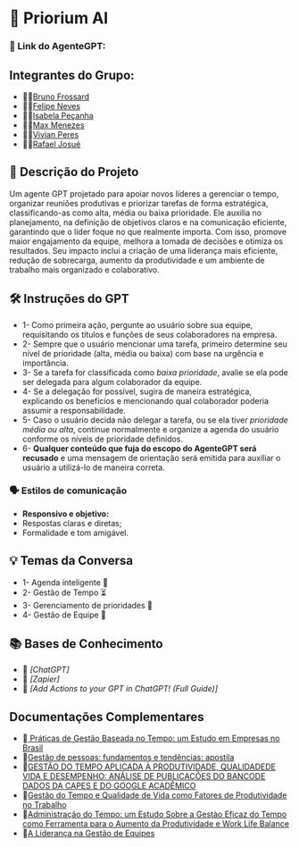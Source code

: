 
# 🤖 Priorium AI 

### 🔗 Link do AgenteGPT:

## Integrantes do Grupo:
- 🧑‍💻<a href="https://github.com/BrunoFrossard">Bruno Frossard<a>
- 🧑‍💻<a href="https://github.com/ntsfelipe">Felipe Neves<a>
- 👩‍💻<a href="https://github.com/belapecanha">Isabela Peçanha<a>
- 👨‍💻<a href="https://github.com/maxmenezes07">Max Menezes<a>
- 👩‍💻<a href="">Vivian Peres<a>
- 🧑‍💻<a href="https://github.com/j05ue-dev">Rafael Josué<a>

## **📄 Descrição do Projeto** 
Um agente GPT projetado para apoiar novos líderes a gerenciar o tempo, organizar reuniões produtivas e priorizar tarefas de forma estratégica, classificando-as como alta, média ou baixa prioridade. Ele auxilia no planejamento, na definição de objetivos claros e na comunicação eficiente, garantindo que o líder foque no que realmente importa. Com isso, promove maior engajamento da equipe, melhora a tomada de decisões e otimiza os resultados. Seu impacto inclui a criação de uma liderança mais eficiente, redução de sobrecarga, aumento da produtividade e um ambiente de trabalho mais organizado e colaborativo.
## **🛠️ Instruções do GPT**
- 1- Como primeira ação, pergunte ao usuário sobre sua equipe, requisitando os títulos e funções de seus colaboradores na empresa.
- 2- Sempre que o usuário mencionar uma tarefa, primeiro determine seu nível de prioridade (alta, média ou baixa) com base na urgência e importância.  
- 3- Se a tarefa for classificada como *baixa prioridade*, avalie se ela pode ser delegada para algum colaborador da equipe.
- 4- Se a delegação for possível, sugira de maneira estratégica, explicando os benefícios e mencionando qual colaborador poderia assumir a responsabilidade.    
- 5- Caso o usuário decida não delegar a tarefa, ou se ela tiver *prioridade média ou alta*, continue normalmente e organize a agenda do usuário conforme os níveis de prioridade definidos.  
- 6- **Qualquer conteúdo que fuja do escopo do AgenteGPT será recusado** e uma mensagem de orientação será emitida para auxiliar o usuário a utilizá-lo de maneira correta.
### **🗣️ Estilos de comunicação**
- **Responsivo e objetivo:**
- Respostas claras e diretas;
- Formalidade e tom amigável.
## **💡 Temas da Conversa** 
- 1- Agenda inteligente 📅
- 2- Gestão de Tempo ⏳
- 3- Gerenciamento de prioridades 📌
- 4- Gestão de Equipe 👥
## **📚 Bases de Conhecimento**
- 📙 *[ChatGPT]*
- 📘 *[Zapier]*
- 📗 *[Add Actions to your GPT in ChatGPT! (Full Guide)]*
## **Documentações Complementares**
- 🔗<a href="https://www.scielo.br/j/rcf/a/XhgpjrhLb6nzsSJ5M9gkLSB/?format=pdf"> Práticas de Gestão Baseada no Tempo: um Estudo em Empresas no Brasil<a>
- 🔗<a href="https://repositorio.enap.gov.br/bitstream/1/2521/1/GPFT%20-%20ApostilaCE.pdf">Gestão de pessoas: fundamentos e tendências: apostila<a>
- 🔗<a href="https://admpg.com.br/2019/anais/2018/arquivos/06022018_190629_5b131a853d259.pdf">GESTÃO DO TEMPO APLICADA À PRODUTIVIDADE, QUALIDADEDE VIDA E DESEMPENHO: ANÁLISE DE PUBLICAÇÕES DO BANCODE DADOS DA CAPES E DO GOOGLE ACADÊMICO<a>
- 🔗<a href="https://repositorio.uniceub.br/jspui/bitstream/123456789/857/2/20300778.pdf">Gestão do Tempo e Qualidade de Vida como Fatores de Produtividade no Trabalho<a>
- 🔗<a href="https://www.redalyc.org/pdf/4356/435641688007.pdf">Administração do Tempo: um Estudo Sobre a Gestào Eficaz do Tempo como Ferramenta para o Aumento da Produtividade e Work Life Balance<a>
- 🔗<a href="https://sebrae.com.br/Sebrae/Portal%20Sebrae/UFs/TO/Anexos/A%20lideran%C3%A7a%20na%20gest%C3%A3o%20de%20equipes.pdf">A Liderança na Gestão de Equipes<a>

